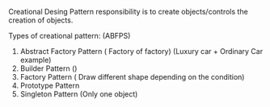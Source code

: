 Creational Desing Pattern responsibility is to create objects/controls the creation of objects.

Types of creational pattern: (ABFPS)
1. Abstract Factory Pattern ( Factory of factory)
    (Luxury car + Ordinary Car example)
2. Builder Pattern  ()
3. Factory Pattern ( Draw different shape depending on the condition)
4. Prototype Pattern 
5. Singleton Pattern (Only one object)